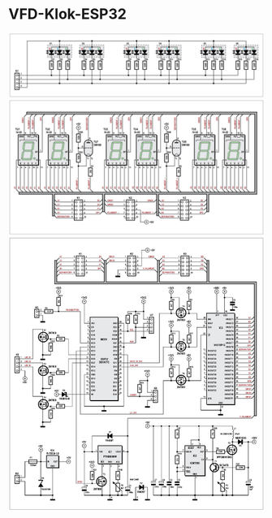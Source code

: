 # VFD-Klok-ESP32


![Leds](https://github.com/ArthurVnL/VFD-Klok-ESP32/blob/master/Images/Leds.jpg)
![Tubes](https://github.com/ArthurVnL/VFD-Klok-ESP32/blob/master/Images/Tubes.jpg)
![Main](https://github.com/ArthurVnL/VFD-Klok-ESP32/blob/master/Images/Main.jpg)
